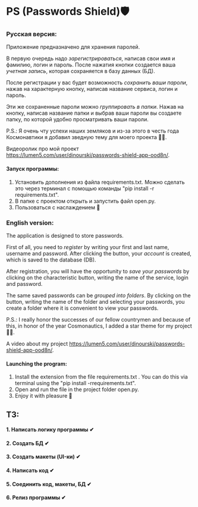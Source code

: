 # PS (Passwords Shield)🛡

### Русская версия:

Приложение предназначено для хранения паролей.

В первую очередь надо *зарегистрироваться*, написав свои имя и фамилию, логин и
пароль. После нажатия кнопки создается ваша *учетная запись*, которая
сохраняется в базу данных (БД).

После регистрации у вас будет возможность *сохранить ваши пароли*, нажав на
характерную кнопку, написав название сервиса, логин и пароль.

Эти же сохраненные пароли можно *группировать в папки*. Нажав на кнопку,
написав
название папки и выбрав ваши пароли вы создаете папку, по которой удобно
просматривать ваши пароли.

P.S.: Я очень чту успехи наших земляков и из-за этого в честь года
Космонавтики я добавил зведную тему для моего проекта 🚀🌌.

Видеоролик про мой проект https://lumen5.com/user/dinourski/passwords-shield-app-ood8n/.

#### Запуск программы:

1. Установить дополнения из файла requirements.txt. Можно сделать это через
   терминал с помощью команды "pip install -r requirements.txt".
2. В папке с проектом открыть и запустить файл open.py.
3. Пользоваться с наслаждением 💖

### English version:

The application is designed to store passwords.

First of all, you need to *register* by writing your first and last name,
username and password. After clicking the button, your *account* is created,
which is saved to the database (DB).

After registration, you will have the opportunity to *save your passwords* by
clicking on the characteristic button, writing the name of the service, login
and password.

The same saved passwords can be *grouped into folders*. By clicking on the
button, writing the name of the folder and selecting your passwords, you create
a folder where it is convenient to view your passwords.

P.S.: I really honor the successes of our fellow countrymen and because of
this, in honor of the year
Cosmonautics, I added a star theme for my project 🚀🌌.

A video about my project https://lumen5.com/user/dinourski/passwords-shield-app-ood8n/.

#### Launching the program:

1. Install the extension from the file requirements.txt . You can do this via
   terminal using the "pip install -rrequirements.txt".
2. Open and run the file in the project folder open.py.
3. Enjoy it with pleasure 💖

## ТЗ:

#### 1. Написать логику программы ✔

#### 2. Создать БД ✔

#### 3. Создать макеты (UI-ки) ✔

#### 4. Написать код ✔

#### 5. Соединить код, макеты, БД ✔

#### 6. Релиз программы ✔
